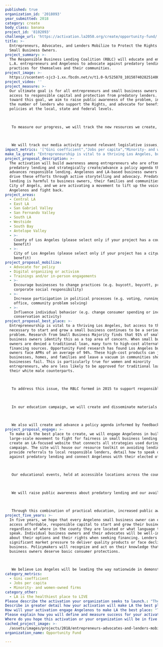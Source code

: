 ```yaml
---
published: true
organization_id: '2018093'
year_submitted: 2018
category: create
body_class: banana
project_id: '8102093'
challenge_url: 'https://activation.la2050.org/create/opportunity-fund/'
title: >-
  Entrepreneurs, Advocates, and Lenders Mobilize to Protect the Rights of L.A.
  Small Business Owners.
project_summary: >-
  The Responsible Business Lending Coalition (RBLC) will educate and empower
  L.A. entrepreneurs and Angelenos to advocate against predatory lending
  practices for themselves and their communities.
project_image: >-
  https://scontent-sjc3-1.xx.fbcdn.net/v/t1.0-9/525878_10150740282514006_2044080207_n.jpg?_nc_cat=104&oh=aee948d6fc763d242c994d733f3f6001&oe=5C4D711A
project_video: ''
project_measure: >-
  Our ultimate goal is for all entrepreneurs and small business owners to have
  access to responsible capital and protection from predatory lenders. To work
  toward this goal, we aim to raise public awareness of the problem, increase
  the number of lenders who support the Rights, and advocate for beneficial
  policies at the local, state and federal levels.
   
   
   
   To measure our progress, we will track the new resources we create, including our educational and marketing toolkits, LA-focused website, and other appropriate materials. We will track outreach and educational event dates, locations, cosponsors and attendance numbers. We will compile a list of business and advocacy agencies with which we partner, and we will track how many partners distribute our materials to their memberships. We also will track the number of visitors to our website, media placements and spokespeople engagement, along with the number and type of social media campaigns we launch and how many engagements we receive through review of clicks, tweets and other channel-sponsored data-capturing systems.
   
   
   
   We will track our media activity around relevant legislative issues, participation in public discussions and educational meetings with policymakers. We will track whether policies are introduced or debated at the local or state levels. We also will track the increased number of Rights signatories and endorsers we engage over the course of this campaign.
impact_metrics: '["Gini coefficient","Jobs per capita","Minority- and women-owned firms"]'
make_la_great: "Entrepreneurship is vital to a thriving Los Angeles, but access to the capital necessary to start and grow a small business continues to be a serious problem. Research from Small Business Majority finds that 91% of small business owners identify this as a top area of concern. When small business owners are denied a traditional loan, many turn to high-cost alternative financing sources. Opportunity Fund research has found Los Angeles business owners face APRs of an average of 94%. These high-cost products can jeopardize businesses, homes, and families and leave a vacuum in communities should these businesses fail. This is particularly true for women and minority entrepreneurs, who are less likely to be approved for traditional loans than their white male counterparts.\r\n \r\n \r\n \r\n To address this issue, the RBLC formed in 2015 to support responsible practices in the small business lending sector. We have created the Small Business Borrowers’ Bill of Rights (the Rights)—a set of practices lenders and brokers adhere to when financing small business owners—and are now planning an intensive LA-focused campaign to activate Angelenos around responsible lending through education and policy advocacy. By creating momentum among the county’s small business and entrepreneurial community, we can push for stronger protections against predatory lending and better support those most affected by discriminatory and predatory lending practices, in particular, women and minority entrepreneurs working to start and grow their firms.\r\n \r\n \r\n \r\n In our education campaign, we will create and disseminate materials to ensure that entrepreneurs know the following: 1) their rights when searching for a loan, 2) which responsible lenders operate in their area, and 3) which questions to ask to ensure they find a responsible loan. We will compile an LA-specific online toolkit with this information and share it with our networks and with local business organizations for distribution to their networks. We also will conduct in-person educational events for local entrepreneurs. These events will be open to all, but we will focus our outreach on engaging women and minority entrepreneurs to better support their ability to protect themselves from predatory lenders.\r\n \r\n \r\n \r\n We also will create and advance a policy agenda informed by feedback from LA entrepreneurs. To advocate for stronger legal protections, we will collect stories from small business owners who have been trapped by predatory lenders, and we will share these stories widely. We will train small business spokespeople to speak with the media and send opinion pieces to local outlets. We will meet with local government leaders to elevate the issue, and we will connect our spokespeople with their elected representatives to ensure that policymakers understand the detrimental impact of predatory lending on local business. These activities will raise public awareness about this issue and push for reforms to current lax lending laws."
project_proposal_description: >-
  The activation will build awareness among entrepreneurs who are often prone to
  predatory lending and strategically create/advance a policy agenda that
  advances responsible lending. Angelenos and LA-based business owners will help
  drive these efforts through active storytelling and advocacy. Predatory
  lending is harmful to business owners, their families and communities, and our
  City of Angels, and we are activating a movement to lift up the voices of
  Angelenos and fight back.
project_areas:
  - Central LA
  - East LA
  - San Gabriel Valley
  - San Fernando Valley
  - South LA
  - Westside
  - South Bay
  - Antelope Valley
  - >-
    County of Los Angeles (please select only if your project has a countywide
    benefit)
  - >-
    City of Los Angeles (please select only if your project has a citywide
    benefit)
project_proposal_mobilize:
  - Advocate for policy
  - Digital organizing or activism
  - Trainings and/or in-person engagements
  - >-
    Encourage businesses to change practices (e.g. buycott, boycott, promote
    corporate social responsibility)
  - >-
    Increase participation in political processes (e.g. voting, running for
    office, community problem solving)
  - >-
    Influence individual behavior (e.g. change consumer spending or increase
    conservation activity)
project_proposal_best_place: >-
  Entrepreneurship is vital to a thriving Los Angeles, but access to the capital
  necessary to start and grow a small business continues to be a serious
  problem. Research from Small Business Majority finds that 91% of small
  business owners identify this as a top area of concern. When small business
  owners are denied a traditional loan, many turn to high-cost alternative
  financing sources. Opportunity Fund research has found Los Angeles business
  owners face APRs of an average of 94%. These high-cost products can jeopardize
  businesses, homes, and families and leave a vacuum in communities should these
  businesses fail. This is particularly true for women and minority
  entrepreneurs, who are less likely to be approved for traditional loans than
  their white male counterparts.
   
   
   
   To address this issue, the RBLC formed in 2015 to support responsible practices in the small business lending sector. We have created the Small Business Borrowers’ Bill of Rights (the Rights)—a set of practices lenders and brokers adhere to when financing small business owners—and are now planning an intensive LA-focused campaign to activate Angelenos around responsible lending through education and policy advocacy. By creating momentum among the county’s small business and entrepreneurial community, we can push for stronger protections against predatory lending and better support those most affected by discriminatory and predatory lending practices, in particular, women and minority entrepreneurs working to start and grow their firms.
   
   
   
   In our education campaign, we will create and disseminate materials to ensure that entrepreneurs know the following: 1) their rights when searching for a loan, 2) which responsible lenders operate in their area, and 3) which questions to ask to ensure they find a responsible loan. We will compile an LA-specific online toolkit with this information and share it with our networks and with local business organizations for distribution to their networks. We also will conduct in-person educational events for local entrepreneurs. These events will be open to all, but we will focus our outreach on engaging women and minority entrepreneurs to better support their ability to protect themselves from predatory lenders.
   
   
   
   We also will create and advance a policy agenda informed by feedback from LA entrepreneurs. To advocate for stronger legal protections, we will collect stories from small business owners who have been trapped by predatory lenders, and we will share these stories widely. We will train small business spokespeople to speak with the media and send opinion pieces to local outlets. We will meet with local government leaders to elevate the issue, and we will connect our spokespeople with their elected representatives to ensure that policymakers understand the detrimental impact of predatory lending on local business. These activities will raise public awareness about this issue and push for reforms to current lax lending laws.
project_proposal_engage: >-
  To make LA the best place to create, we will engage Angelenos in building a
  large-scale movement to fight for fairness in small business lending. We will
  create an LA-focused website that connects all strategies used during our
  campaign. The site will house our resource toolkit on avoiding lending traps,
  provide referrals to local responsible lenders, detail how to speak out
  against predatory lending and connect Angelenos with their elected officials.
   
   
   
   Our educational events, held at accessible locations across the county, will provide practical information on how to obtain responsible capital. Whenever possible, we will include representatives from local responsible lenders to present with us, and we will provide referrals to local business assistance organizations for entrepreneurs who need additional support.
   
   
   
   We will raise public awareness about predatory lending and our available resources through a strategic traditional and social media campaign. We will widely distribute the personal stories of our spokespeople, and we will activate Angelenos to contact their elected officials to advocate for greater lending protections via lobby days and campaigns. To further extend our reach, we will create a marketing toolkit to help our business partners share this information with their members.
   
   
   
   Through this combination of practical education, increased public awareness and advocacy for sensible policy, we will make LA a national leader in the fight against predatory lending.
project_five_years: >-
  In five years, we hope that every Angeleno small business owner can easily
  access affordable, responsible capital to start and grow their business,
  regardless of where in the county they are located or what language they
  speak. Individual business owners and their advocates will be well-informed
  about their options and their rights when seeking financing. Lenders will face
  significant market pressure to deliver quality products or face declining
  business. Policymakers will recognize and act on their knowledge that small
  business owners deserve basic consumer protections. 
   
   
   
   We believe Los Angeles will be leading the way nationwide in demonstrating why and how a healthy financial ecosystem for entrepreneurs creates good jobs and thriving communities. The Small Business Borrowers Bill of Rights will be well known and used by business owners, their advocates, lenders, and policymakers across the nation.
category_metrics:
  - Gini coefficient
  - Jobs per capita
  - Minority- and women-owned firms
category_other:
  - LA is the healthiest place to LIVE
Please describe the activation your organization seeks to launch.: "The activation will build awareness among entrepreneurs who are often prone to predatory lending and strategically create/advance a policy agenda that advances responsible lending.  Angelenos and LA-based business owners will help drive these efforts through active storytelling and advocacy. Predatory lending is harmful to business owners, their families and communities, and our City of Angels,  and we are activating a movement to lift up the voices of Angelenos and fight back.   \r\n"
Describe in greater detail how your activation will make LA the best place?: "Entrepreneurship is vital to a thriving Los Angeles, but access to the capital necessary to start and grow a small business continues to be a serious problem. Research from Small Business Majority finds that 91% of small business owners identify this as a top area of concern. When small business owners are denied a traditional loan, many turn to high-cost alternative financing sources. Opportunity Fund research has found Los Angeles business owners face APRs of an average of 94%. These high-cost products can jeopardize businesses, homes, and families and leave a vacuum in communities should these businesses fail. This is particularly true for women and minority entrepreneurs, who are less likely to be approved for traditional loans than their white male counterparts.\r\n\r\nTo address this issue, the RBLC formed in 2015 to support responsible practices in the small business lending sector. We have created the Small Business Borrowers’ Bill of Rights (the Rights)—a set of practices lenders and brokers adhere to when financing small business owners—and are now planning an intensive LA-focused campaign to activate Angelenos around responsible lending through education and policy advocacy. By creating momentum among the county’s small business and entrepreneurial community, we can push for stronger protections against predatory lending and better support those most affected by discriminatory and predatory lending practices, in particular, women and minority entrepreneurs working to start and grow their firms.\r\n\r\nIn our education campaign, we will create and disseminate materials to ensure that entrepreneurs know the following: 1) their rights when searching for a loan, 2) which responsible lenders operate in their area, and 3) which questions to ask to ensure they find a responsible loan. We will compile an LA-specific online toolkit with this information and share it with our networks and with local business organizations for distribution to their networks. We also will conduct in-person educational events for local entrepreneurs. These events will be open to all, but we will focus our outreach on engaging women and minority entrepreneurs to better support their ability to protect themselves from predatory lenders.\r\n\r\nWe also will create and advance a policy agenda informed by feedback from LA entrepreneurs. To advocate for stronger legal protections, we will collect stories from small business owners who have been trapped by predatory lenders, and we will share these stories widely. We will train small business spokespeople to speak with the media and send opinion pieces to local outlets. We will meet with local government leaders to elevate the issue, and we will connect our spokespeople with their elected representatives to ensure that policymakers understand the detrimental impact of predatory lending on local business. These activities will raise public awareness about this issue and push for reforms to current lax lending laws.\r\n"
How will your activation engage Angelenos to make LA the best place: "To make LA the best place to create, we will engage Angelenos in building a large-scale movement to fight for fairness in small business lending. We will create an LA-focused website that connects all strategies used during our campaign. The site will house our resource toolkit on avoiding lending traps, provide referrals to local responsible lenders, detail how to speak out against predatory lending and connect Angelenos with their elected officials.\r\n\r\nOur educational events, held at accessible locations across the county, will provide practical information on how to obtain responsible capital. Whenever possible, we will include representatives from local responsible lenders to present with us, and we will provide referrals to local business assistance organizations for entrepreneurs who need additional support.\r\n\r\nWe will raise public awareness about predatory lending and our available resources through a strategic traditional and social media campaign. We will widely distribute the personal stories of our spokespeople, and we will activate Angelenos to contact their elected officials to advocate for greater lending protections via lobby days and campaigns. To further extend our reach, we will create a marketing toolkit to help our business partners share this information with their members.\r\n\r\nThrough this combination of practical education, increased public awareness and advocacy for sensible policy, we will make LA a national leader in the fight against predatory lending.\r\n"
Please explain how you will define and measure success for your activation.: "Our ultimate goal is for all entrepreneurs and small business owners to have access to responsible capital and protection from predatory lenders. To work toward this goal, we aim to raise public awareness of the problem, increase the number of lenders who support the Rights, and advocate for beneficial policies at the local, state and federal levels.\r\n\r\nTo measure our progress, we will track the new resources we create, including our educational and marketing toolkits, LA-focused website, and other appropriate materials. We will track outreach and educational event dates, locations, cosponsors and attendance numbers. We will compile a list of business and advocacy agencies with which we partner, and we will track how many partners distribute our materials to their memberships. We also will track the number of visitors to our website, media placements and spokespeople engagement, along with the number and type of social media campaigns we launch and how many engagements we receive through review of clicks, tweets and other channel-sponsored data-capturing systems.\r\n\r\nWe will track our media activity around relevant legislative issues, participation in public discussions and educational meetings with policymakers. We will track whether policies are introduced or debated at the local or state levels. We also will track the increased number of Rights signatories and endorsers we engage over the course of this campaign."
Where do you hope this activation or your organization will be in five years?: "In five years, we hope that every Angeleno small business owner can easily access affordable, responsible capital to start and grow their business, regardless of where in the county they are located or what language they speak. Individual business owners and their advocates will be well-informed about their options and their rights when seeking financing. Lenders will face significant market pressure to deliver quality products or face declining business. Policymakers will recognize and act on their knowledge that small business owners deserve basic consumer protections. \r\n\r\nWe believe Los Angeles will be leading the way nationwide in demonstrating why and how a healthy financial ecosystem for entrepreneurs creates good jobs and thriving communities. The Small Business Borrowers Bill of Rights will be well known and used by business owners, their advocates, lenders, and policymakers across the nation."
cached_project_image: >-
  /assets/images/projects/2018/entrepreneurs-advocates-and-lenders-mobilize-to-protect-the-rights-of-l-a-small-business-owners/scontent-sjc3-1.xx.fbcdn.net/v/t1.0-9/525878_10150740282514006_2044080207_n.jpg?_nc_cat=104&oh=aee948d6fc763d242c994d733f3f6001&oe=5C4D711A.jpg
organization_name: Opportunity Fund

---
```

